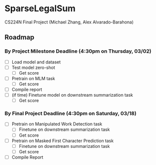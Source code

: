 # SparseLegalSum

CS224N Final Project (Michael Zhang, Alex Alvarado-Barahona)

## Roadmap

### By Project Milestone Deadline (4:30pm on Thursday, 03/02)

- [ ] Load model and dataset
- [ ] Test model zero-shot
  - [ ] Get score
- [ ] Pretrain on MLM task
  - [ ] Get score
- [ ] Compile report
- [ ] (if time) Finetune model on downstream summarization task
  - [ ] Get score

### By Final Project Deadline (4:30pm on Saturday, 03/18)

- [ ] Pretrain on Manipulated Work Detection task
  - [ ] Finetune on downstream summarization task
  - [ ] Get score
- [ ] Pretrain on Masked First Character Prediction task
  - [ ] Finetune on downstream summarization task
  - [ ] Get score
- [ ] Compile Report
